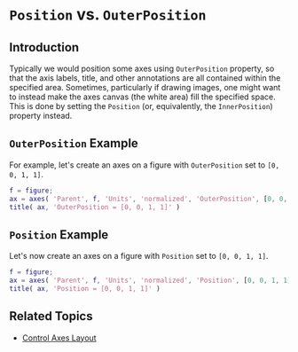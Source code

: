 
# `Position` vs. `OuterPosition`

## Introduction

Typically we would position some axes using `OuterPosition` property, so that the axis labels, title, and other annotations are all contained within the specified area. Sometimes, particularly if drawing images, one might want to instead make the axes canvas (the white area) fill the specified space. This is done by setting the `Position` (or, equivalently, the `InnerPosition`) property instead.

## `OuterPosition` Example

For example, let's create an axes on a figure with `OuterPosition` set to `[0, 0, 1, 1]`.

```matlab
f = figure;
ax = axes( 'Parent', f, 'Units', 'normalized', 'OuterPosition', [0, 0, 1, 1] );
title( ax, 'OuterPosition = [0, 0, 1, 1]' )
```

## `Position` Example

Let's now create an axes on a figure with `Position` set to `[0, 0, 1, 1]`.

```matlab
f = figure;
ax = axes( 'Parent', f, 'Units', 'normalized', 'Position', [0, 0, 1, 1] );
title( ax, 'Position = [0, 0, 1, 1]' )
```

## Related Topics
* [Control Axes Layout](https://www.mathworks.com/help/matlab/creating_plots/automatic-axes-resize.html)
